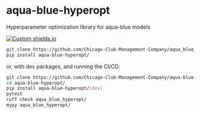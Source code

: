 # aqua-blue-hyperopt
Hyperparameter optimization library for aqua-blue models 

[![Custom shields.io](https://img.shields.io/badge/docs-brightgreen?logo=github&logoColor=green&label=gh-pages)](https://chicago-club-management-company.github.io/aqua-blue-hyperopt/)

```bash
git clone https://github.com/Chicago-Club-Management-Company/aqua_blue_hyperopt
pip install aqua-blue-hyperopt/
```

or, with dev packages, and running the CI/CD:

```bash
git clone https://github.com/Chicago-Club-Management-Company/aqua-blue-hyperopt
cd aqua-blue-hyperopt/
pip install aqua-blue-hyperopt/[dev]
pytest
ruff check aqua_blue_hyperopt/
mypy aqua_blue_hyperopt/
```
